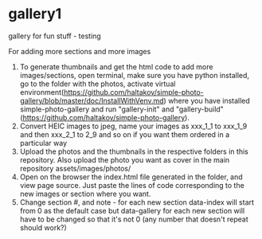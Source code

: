 # gallery1
gallery for fun stuff - testing

For adding more sections and more images

1) To generate thumbnails and get the html code to add more images/sections, open terminal, make sure you have python installed, go to the folder with the photos, activate virtual environment(https://github.com/haltakov/simple-photo-gallery/blob/master/doc/InstallWithVenv.md) where you have installed simple-photo-gallery and run "gallery-init" and "gallery-build" (https://github.com/haltakov/simple-photo-gallery).
2) Convert HEIC images to jpeg, name your images as xxx_1_1 to xxx_1_9 and then xxx_2_1 to 2_9 and so on if you want them ordered in a particular way
3) Upload the photos and the thumbnails in the respective folders in this repository. Also upload the photo you want as cover in the main repository assets/images/photos/
4) Open on the browser the index.html file generated in the folder, and view page source. Just paste the lines of code corresponding to the new images or section where you want. 
5) Change section #, and note - for each new section data-index will start from 0 as the default case but data-gallery for each new section will have to be changed so that it's not 0 (any number that doesn't repeat should work?)
